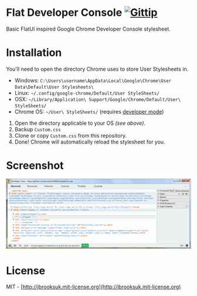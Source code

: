 # Flat Developer Console [![Gittip](http://badgr.co/gittip/jbrooksuk.png)](https://www.gittip.com/jbrooksuk/)
Basic FlatUI inspired Google Chrome Developer Console stylesheet.

# Installation
You'll need to open the directory Chrome uses to store User Stylesheets in.

- Windows: `C:\Users\username\AppData\Local\Google\Chrome\User Data\Default\User Stylesheets\`
- Linux: `~/.config/google-chrome/Default/User StyleSheets/`
- OSX: `~/Library/Application\ Support/Google/Chrome/Default/User\ StyleSheets/`
- Chrome OS: `~/User\ StyleSheets/` (requires [developer mode](https://sites.google.com/site/chromeoswikisite/home/what-s-new-in-dev-and-beta/developer-mode))

1. Open the directory applicable to your OS *(see above)*.
2. Backup `Custom.css`
3. Clone or copy `Custom.css` from this repository.
4. Done! Chrome will automatically reload the stylesheet for you.

# Screenshot
![Flat Developer Console Screenshot](screenshot.png)

# License
MIT - [http://jbrooksuk.mit-license.org](http://jbrooksuk.mit-license.org)
